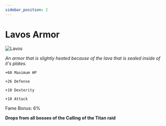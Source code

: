 ```yaml
---
sidebar_position: 2
---
```


# Lavos Armor

![Lavos](https://vwiki.valorserver.com/api/item/picture/lavos%20armor)

<i>An armor that is slightly heated because of the lava that is sealed inside of it's plates.</i>

    +60 Maximum HP
    
    +26 Defense
    
    +10 Dexterity
    
    +10 Attack
    
Fame Bonus: 6%

**Drops from all bosses of the Calling of the Titan raid**
